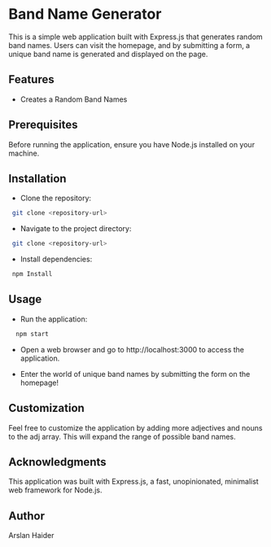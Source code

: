 
# Band Name Generator
This is a simple web application built with Express.js that generates random band names. Users can visit the homepage, and by submitting a form, a unique band name is generated and displayed on the page.

## Features
- Creates a Random Band Names

## Prerequisites
Before running the application, ensure you have Node.js installed on your machine.

## Installation
- Clone the repository:
 ```bash
  git clone <repository-url>
```
- Navigate to the project directory:
 ```bash
  git clone <repository-url>
```

- Install dependencies:
 ```bash
  npm Install
```
## Usage
- Run the application:
```bash
  npm start
```
- Open a web browser and go to http://localhost:3000 to access the application.

- Enter the world of unique band names by submitting the form on the homepage!

## Customization
Feel free to customize the application by adding more adjectives and nouns to the adj array. This will expand the range of possible band names.

## Acknowledgments
This application was built with Express.js, a fast, unopinionated, minimalist web framework for Node.js.

## Author
Arslan Haider
